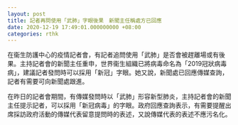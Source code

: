 ```yaml
---
layout: post
title: 記者再問使用「武肺」字眼後果　新聞主任稱處方已回應
date: 2020-12-19 17:49:01.000000000 +08:00
categories: rthk
---
```


在衞生防護中心的疫情記者會，有記者追問使用「武肺」是否會被趕離場或有後果。主持記者會的新聞主任重申，世界衞生組織已將病毒命名為「2019冠狀病毒病」，建議記者發問時可以採用「新冠」字眼。她又說，新聞處已回應傳媒查詢，記者有需要可向新聞處跟進。

在昨日的記者會期間，有傳媒發問時以「武肺」形容新型肺炎，主持記者會的新聞主任提示記者，可以採用「新冠病毒」的字眼。政府回應查詢表示，有需要提醒出席採訪政府活動的傳媒代表留意提問時的表述，又說傳媒代表的表述不應污名化。
